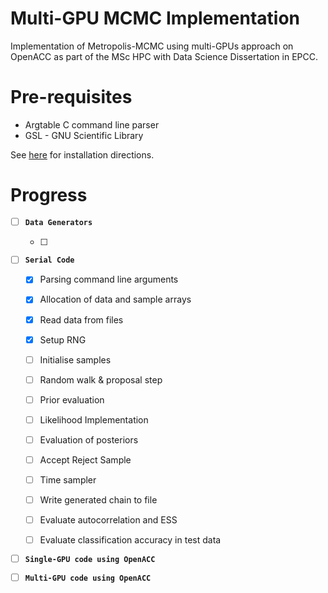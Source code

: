 # Multi-GPU MCMC Implementation
Implementation of Metropolis-MCMC using multi-GPUs approach on OpenACC as part of the MSc HPC with Data Science Dissertation in EPCC.

# Pre-requisites

- Argtable C command line parser
- GSL - GNU Scientific Library

See [here](./docs/installations/install.md) for installation directions.

# Progress

- [ ] **`Data Generators`**

  * [ ]

- [ ] **`Serial Code`**
  * [X] Parsing command line arguments

  * [X] Allocation of data and sample arrays

  * [X] Read data from files

  * [X] Setup RNG

  * [ ] Initialise samples

  * [ ] Random walk & proposal step

  * [ ] Prior evaluation

  * [ ] Likelihood Implementation

  * [ ] Evaluation of posteriors

  * [ ] Accept Reject Sample

  * [ ] Time sampler

  * [ ] Write generated chain to file

  * [ ] Evaluate autocorrelation and ESS

  * [ ] Evaluate classification accuracy in test data


- [ ] **`Single-GPU code using OpenACC`**

- [ ] **`Multi-GPU code using OpenACC`**
